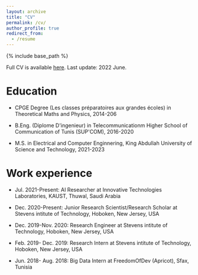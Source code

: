 ```yaml
---
layout: archive
title: "CV"
permalink: /cv/
author_profile: true
redirect_from:
  - /resume
---
```


{% include base_path %}

<p>Full CV is available <a href="https://nbviewer.org/github/aymenhamrouni/aymenhamrouni.github.io/blob/master/files/Aymen_CV.pdf">here</a>. Last update: 2022 June.</p>


Education
======
* CPGE Degree (Les classes préparatoires aux grandes écoles) in Theoretical Maths and Physics, 2014-206
 
* B.Eng. (Diplome D'ingenieur) in Telecommunicationm Higher School of Communication of Tunis (SUP'COM), 2016-2020

* M.S. in Electrical and Computer Enginnering, King Abdullah University of Science and Technology, 2021-2023

Work experience
======
* Jul. 2021-Present: AI Researcher at Innovative Technologies Laboratories, KAUST, Thuwal, Saudi Arabia

* Dec. 2020-Present: Junior Research Scientist/Research Scholar at Stevens intitute of Technology, Hoboken, New Jersey, USA

* Dec. 2019-Nov. 2020: Research Engineer at Stevens intitute of Technology, Hoboken, New Jersey, USA

* Feb. 2019- Dec. 2019: Research Intern at Stevens intitute of Technology, Hoboken, New Jersey, USA

* Jun. 2018- Aug. 2018: Big Data Intern at FreedomOfDev (Apricot), Sfax, Tunisia

  


